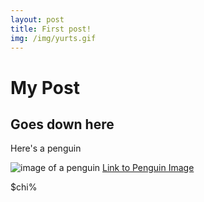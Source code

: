 ```yaml
---
layout: post
title: First post!
img: /img/yurts.gif
---
```


# My Post

## Goes down here

Here's a penguin

![image of a penguin](https://assets.bwbx.io/images/users/iqjWH8FdfxIU/iKIWgaiJUtss/v2/1000x-1.jpg)
[Link to Penguin Image](https://assets.bwbx.io/images/users/iqjWH8FdfxIU/iKIWgaiJUtss/v2/1000x-1.jpg)

$chi%
